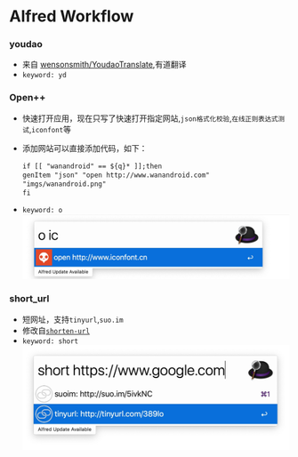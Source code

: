 # Alfred Workflow

### youdao
* 来自 [wensonsmith/YoudaoTranslate](https://github.com/wensonsmith/YoudaoTranslate),有道翻译
* `keyword: yd`

### Open++
* 快速打开应用，现在只写了快速打开指定网站,`json格式化校验`,`在线正则表达式测试`,`iconfont`等
* 添加网站可以直接添加代码，如下：

	```
	if [[ "wanandroid" == ${q}* ]];then
	genItem "json" "open http://www.wanandroid.com" "imgs/wanandroid.png"
	fi
	```
* `keyword: o`
![](imgs/iconfont.png)

### short_url
* 短网址，支持`tinyurl`,`suo.im`
* 修改自[`shorten-url`](http://www.packal.org/workflow/shorten-url)
* `keyword: short`
![](imgs/short_url.png)
